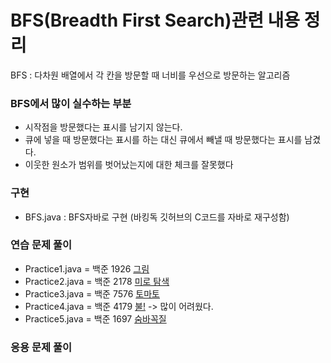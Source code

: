 # BFS(Breadth First Search)관련 내용 정리

BFS : 다차원 배열에서 각 칸을 방문할 때 너비를 우선으로 방문하는 알고리즘

### BFS에서 많이 실수하는 부분
- 시작점을 방문했다는 표시를 남기지 않는다.
- 큐에 넣을 때 방문했다는 표시를 하는 대신 큐에서 빼낼 때 방문했다는 표시를 남겼다.
- 이웃한 원소가 범위를 벗어났는지에 대한 체크를 잘못했다

### 구현
- BFS.java : BFS자바로 구현 (바킹독 깃허브의 C코드를 자바로 재구성함)

### 연습 문제 풀이
- Practice1.java = 백준 1926 <a href = "https://www.acmicpc.net/problem/1926">그림</a>
- Practice2.java = 백준 2178 <a href = "https://www.acmicpc.net/problem/2178">미로 탐색</a>
- Practice3.java = 백준 7576 <a href = "https://www.acmicpc.net/problem/7576">토마토</a>
- Practice4.java = 백준 4179 <a href = "https://www.acmicpc.net/problem/4179">불!</a> -> 많이 어려웠다.
- Practice5.java = 백준 1697 <a href = "https://www.acmicpc.net/problem/1697">숨바꼭질</a>

### 응용 문제 풀이


